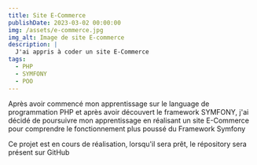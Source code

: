 ```yaml
---
title: Site E-Commerce
publishDate: 2023-03-02 00:00:00
img: /assets/e-commerce.jpg
img_alt: Image de site E-commerce
description: |
  J'ai appris à coder un site E-Commerce 
tags:
  - PHP
  - SYMFONY
  - POO
---
```


Après avoir commencé mon apprentissage sur le language de programmation PHP et après avoir découvert le framework SYMFONY, j'ai décidé de poursuivre mon apprentissage en réalisant un site E-Commerce pour comprendre le fonctionnement plus poussé du Framework Symfony 

Ce projet est en cours de réalisation, lorsqu'il sera prêt, le répository sera présent sur GitHub 

